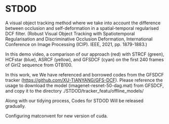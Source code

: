 # STDOD
 A visual object tracking method where we take into account the difference between occlusion and self-deformation in a spatial-temporal regularised DCF filter. (Robust Visual Object Tracking with Spatiotemporal Regularisation and Discriminative Occlusion Deformation, International Conference on Image Processing (ICIP). IEEE, 2021, pp. 1879-1883.)

 In this demo video, a comparison of our approach (red) with STRCF (green), HCFstar (blue), ASRCF (yellow),  and GFSDCF (cyan) on the first 240 frames of Girl2 sequence  from OTB100. 

In this work, we We have referenced and borrowed codes from the GFSDCF tracker (https://github.com/XU-TIANYANG/GFS-DCF). Please reference the usage to download the model (imagenet-resnet-50-dag.mat) from GFSDCF, and copy it to the directory ./STDOD/tracker_featu/offline_models/

Along with our tidying process, Codes for STDOD Will be released gradually.

Configuring matconvent for new version of cuda. 
